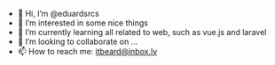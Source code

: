 - 👋 Hi, I’m @eduardsrcs
- 👀 I’m interested in some nice things
- 🌱 I’m currently learning all related to web, such as vue.js and laravel
- 💞️ I’m looking to collaborate on ...
- 📫 How to reach me: itbeard@inbox.lv

<!---
eduardsrcs/eduardsrcs is a ✨ special ✨ repository because its `README.md` (this file) appears on your GitHub profile.
You can click the Preview link to take a look at your changes.
--->

